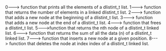 0---> function that prints all the elements of a dlistint_t list.
1---> function that returns the number of elements in a linked dlistint_t list.
2---> function that adds a new node at the beginning of a dlistint_t list.
3---> function that adds a new node at the end of a dlistint_t list.
4---> function that frees a dlistint_t list.
5--->function that returns the nth node of a dlistint_t linked list.
6---> function that returns the sum of all the data (n) of a dlistint_t linked list.
7---> function that inserts a new node at a given position.
8---> function that deletes the node at index index of a dlistint_t linked list.
